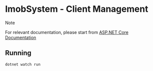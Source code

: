 # ImobSystem - Client Management

> [!NOTE]
> For relevant documentation, please start from [ASP.NET Core Documentation]
>
> [ASP.NET Core Documentation]:
> https://learn.microsoft.com/en-us/aspnet/core/getting-started/?view=aspnetcore-8.0

## Running
```bash
dotnet watch run
```
